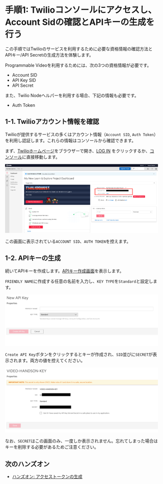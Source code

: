 # 手順1: Twilioコンソールにアクセスし、Account Sidの確認とAPIキーの生成を行う

この手順ではTwilioのサービスを利用するために必要な資格情報の確認方法とAPIキー/API Secretの生成方法を体験します。

Programmable Videoを利用するためには、次の3つの資格情報が必要です。

- Account SID
- API Key SID
- API Secret

また、Twilio Nodeヘルパーを利用する場合、下記の情報も必要です。

- Auth Token

## 1-1. Twilioアカウント情報を確認

Twilioが提供するサービスの多くはアカウント情報（`Account SID`, `Auth Token`）を利用し認証します。これらの情報はコンソールから確認できます。

まず、[Twilioホームページ](https://www.twilio.com/ja/)をブラウザーで開き、[LOG IN](https://jp.twilio.com/login) をクリックするか、[コンソール](https://jp.twilio.com/console)に直接移動します。

![Twilioコンソール](../assets/01-twilio-console.png "Twilioコンソール")

この画面に表示されている`ACCOUNT SID`、`AUTH TOKEN`を控えます。

## 1-2. APIキーの生成

続いてAPIキーを作成します。[APIキー作成画面](https://jp.twilio.com/console/project/api-keys/create)を表示します。

`FRIENDLY NAME`に作成する任意の名前を入力し、`KEY TYPE`を`Standard`と設定します。

![APIキーを作成](../assets/01-create-api-key.png)

`Create API Key`ボタンをクリックするとキーが作成され、`SID`並びに`SECRET`が表示されます。両方の値を控えてください。

![APIキー](../assets/01-api-key.png)

なお、`SECRET`はこの画面のみ、一度しか表示されません。忘れてしまった場合はキーを削除する必要があるためご注意ください。

## 次のハンズオン

- [ハンズオン: アクセストークンの生成](../02-Generate-Access-Token/00-Overview.md)